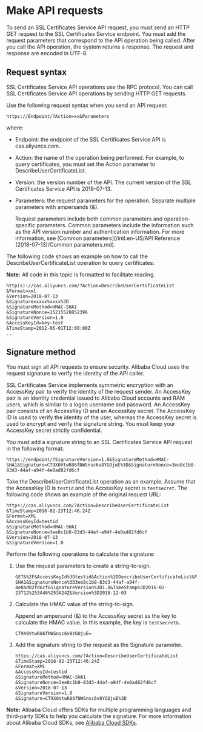 # Make API requests

To send an SSL Certificates Service API request, you must send an HTTP GET request to the SSL Certificates Service endpoint. You must add the request parameters that correspond to the API operation being called. After you call the API operation, the system returns a response. The request and response are encoded in UTF-8.

## Request syntax

SSL Certificates Service API operations use the RPC protocol. You can call SSL Certificates Service API operations by sending HTTP GET requests.

Use the following request syntax when you send an API request:

```
https://Endpoint/?Action=xx&Parameters
```

where:

-   Endpoint: the endpoint of the SSL Certificates Service API is cas.aliyuncs.com.
-   Action: the name of the operation being performed. For example, to query certificates, you must set the Action parameter to DescribeUserCertificateList.
-   Version: the version number of the API. The current version of the SSL Certificates Service API is 2018-07-13.
-   Parameters: the request parameters for the operation. Separate multiple parameters with ampersands \(&\).

    Request parameters include both common parameters and operation-specific parameters. Common parameters include the information such as the API version number and authentication information. For more information, see [Common parameters](/intl.en-US/API Reference (2018-07-13)/Common parameters.md).


The following code shows an example on how to call the DescribeUserCertificateList operation to query certificates:

**Note:** All code in this topic is formatted to facilitate reading.

```
http(s)://cas.aliyuncs.com/?Action=DescribeUserCertificateList
&Format=xml
&Version=2018-07-13
&Signature=xxxx%xxxx%3D
&SignatureMethod=HMAC-SHA1
&SignatureNonce=15215528852396
&SignatureVersion=1.0
&AccessKeyId=key-test
&TimeStamp=2012-06-01T12:00:00Z
...
```

## Signature method

You must sign all API requests to ensure security. Alibaba Cloud uses the request signature to verify the identity of the API caller.

SSL Certificates Service implements symmetric encryption with an AccessKey pair to verify the identity of the request sender. An AccessKey pair is an identity credential issued to Alibaba Cloud accounts and RAM users, which is similar to a logon username and password. An AccessKey pair consists of an AccessKey ID and an AccessKey secret. The AccessKey ID is used to verify the identity of the user, whereas the AccessKey secret is used to encrypt and verify the signature string. You must keep your AccessKey secret strictly confidential.

You must add a signature string to an SSL Certificates Service API request in the following format:

```
https://endpoint/?SignatureVersion=1.0&SignatureMethod=HMAC-SHA1&Signature=CT9X0VtwR86fNWSnsc6v8YGOjuE%3D&SignatureNonce=3ee8c1b8-83d3-44af-a94f-4e0ad82fd6cf
```

Take the DescribeUserCertificateList operation as an example. Assume that the AccessKey ID is `testid` and the AccessKey secret is `testsecret`. The following code shows an example of the original request URL:

```
https://cas.aliyuncs.com/?Action=DescribeUserCertificateList
&TimeStamp=2016-02-23T12:46:24Z
&Format=XML
&AccessKeyId=testid
&SignatureMethod=HMAC-SHA1
&SignatureNonce=3ee8c1b8-83d3-44af-a94f-4e0ad82fd6cf
&Version=2018-07-13
&SignatureVersion=1.0
```

Perform the following operations to calculate the signature:

1.  Use the request parameters to create a string-to-sign.

    ```
    GET&%2F&AccessKeyId%3Dtestid&Action%3DDescribeUserCertificateList&Format%3DXML&SignatureMethod%3DHMAC-SHA1&SignatureNonce%3D3ee8c1b8-83d3-44af-a94f-4e0ad82fd6cf&SignatureVersion%3D1.0&TimeStamp%3D2016-02-23T12%253A46%253A24Z&Version%3D2018-12-03
    ```

2.  Calculate the HMAC value of the string-to-sign.

    Append an ampersand \(&\) to the AccessKey secret as the key to calculate the HMAC value. In this example, the key is `testsecret&`.

    ```
    CT9X0VtwR86fNWSnsc6v8YGOjuE=
    ```

3.  Add the signature string to the request as the Signature parameter.

    ```
    https://cas.aliyuncs.com/?Action=DescribeUserCertificateList
    &TimeStamp=2016-02-23T12:46:24Z
    &Format=XML
    &AccessKeyId=testid
    &SignatureMethod=HMAC-SHA1
    &SignatureNonce=3ee8c1b8-83d3-44af-a94f-4e0ad82fd6cf
    &Version=2018-07-13
    &SignatureVersion=1.0
    &Signature=CT9X0VtwR86fNWSnsc6v8YGOjuE%3D
    ```


**Note:** Alibaba Cloud offers SDKs for multiple programming languages and third-party SDKs to help you calculate the signature. For more information about Alibaba Cloud SDKs, see [Alibaba Cloud SDKs](https://www.alibabacloud.com/zh/support/developer-resources?spm=a2c5t.10695662.1996646101.searchclickresult.7e6c5b4fbkB1Id).

